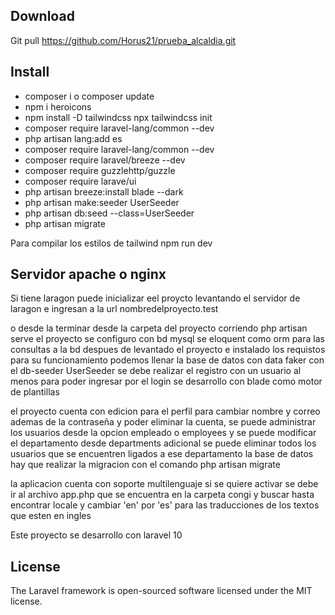 ## Download

Git pull https://github.com/Horus21/prueba_alcaldia.git

## Install 

- composer i o composer update
- npm i heroicons
-  npm install -D tailwindcss npx tailwindcss init
-  composer require laravel-lang/common --dev
- php artisan lang:add es
- composer require laravel-lang/common --dev
- composer require laravel/breeze --dev
- composer require guzzlehttp/guzzle
- composer require larave/ui
- php artisan breeze:install blade --dark
- php artisan make:seeder UserSeeder
-  php artisan db:seed --class=UserSeeder
- php artisan migrate


Para compilar los estilos de tailwind npm run dev 

## Servidor apache o nginx 

Si tiene laragon puede inicializar eel proycto levantando el servidor de laragon e ingresan a la url nombredelproyecto.test

o desde la terminar desde la carpeta del proyecto corriendo php artisan serve
el proyecto se configuro con bd mysql
se eloquent como orm para las consultas a la bd
despues de levantado el proyecto e instalado los requistos para su funcionamiento podemos llenar la base de datos con data faker con el db-seeder UserSeeder se debe realizar el registro con un usuario al menos para poder ingresar por el login 
se desarrollo con blade como motor de plantillas 

el proyecto cuenta con edicion para el perfil para cambiar nombre y correo ademas de la contraseña y poder eliminar la cuenta, se puede administrar los usuarios desde la opcion empleado o employees y se puede modificar el departamento desde departments adicional se puede eliminar todos los usuarios que se encuentren ligados a ese departamento la base de datos hay que realizar la migracion con el comando php artisan migrate  

la aplicacion cuenta con soporte multilenguaje si se quiere activar se debe ir al archivo app.php que se encuentra en la carpeta congi y buscar hasta encontrar locale y cambiar 'en' por 'es' para las traducciones de los textos que esten en ingles 

Este proyecto se desarrollo con laravel 10 

## License
The Laravel framework is open-sourced software licensed under the MIT license.
